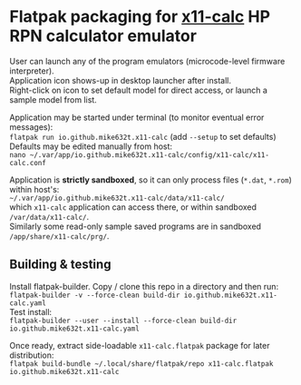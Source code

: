 # Flatpak packaging for [x11-calc](https://github.com/mike632t/x11-calc) HP RPN calculator emulator

User can launch any of the program emulators (microcode-level firmware interpreter).\
Application icon shows-up in desktop launcher after install.\
Right-click on icon to set default model for direct access, or launch a sample model from list.

Application may be started under terminal (to monitor eventual error messages):\
`flatpak run io.github.mike632t.x11-calc` (add `--setup` to set defaults)\
Defaults may be edited manually from host:\
`nano ~/.var/app/io.github.mike632t.x11-calc/config/x11-calc/x11-calc.conf`

Application is **strictly sandboxed**, so it can only process files (`*.dat`, `*.rom`) within host's:\
`~/.var/app/io.github.mike632t.x11-calc/data/x11-calc/`\
which `x11-calc` application can access there, or within sandboxed `/var/data/x11-calc/`.\
Similarly some read-only sample saved programs are in sandboxed `/app/share/x11-calc/prg/`.

## Building & testing
Install flatpak-builder.
Copy / clone this repo in a directory and then run:\
`flatpak-builder -v --force-clean build-dir io.github.mike632t.x11-calc.yaml`\
Test install:\
`flatpak-builder --user --install --force-clean build-dir io.github.mike632t.x11-calc.yaml`

Once ready, extract side-loadable `x11-calc.flatpak` package for later distribution:\
`flatpak build-bundle ~/.local/share/flatpak/repo x11-calc.flatpak io.github.mike632t.x11-calc`

